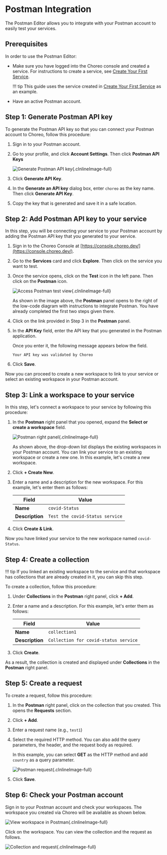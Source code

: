 # Postman Integration

The Postman Editor allows you to integrate with your Postman account to easily test your services.

## Prerequisites

In order to use the Postman Editor:

- Make sure you have logged into the Choreo console and created a service. For instructions to create a service, see [Create Your First Service](../services/create-your-first-service.md).

    !!! tip
        This guide uses the service created in [Create Your First Service](../services/create-your-first-service.md) as an example.
        
- Have an active Postman account.

## Step 1: Generate Postman API key

To generate the Postman API key so that you can connect your Postman account to Choreo, follow this procedure:

1. Sign in to your Postman account.

2. Go to your profile, and click **Account Settings**. Then click **Postman API Keys**

    ![Generate Postman API key](../assets/img/postman/generate-postman-api-key.png){.cInlineImage-full}

3. Click **Generate API Key**.

4. In the **Generate an API key** dialog box, enter `choreo` as the key name. Then click **Generate API Key**.

5. Copy the key that is generated and save it in a safe location.

## Step 2: Add Postman API key to your service

In this step, you will be connecting your service to your Postman account by adding the Postman API key that you generated to your service.

1. Sign in to the Choreo Console at [https://console.choreo.dev/](https://console.choreo.dev/).

2. Go to the **Services** card and click **Explore**. Then click on the service you want to test.

3. Once the service opens, click on the **Test** icon in the left pane. Then click on the **Postman** icon.

    ![Access Postman test view](../assets/img/postman/access-postman-test-view.png){.cInlineImage-full}
    
    As shown in the image above, the **Postman** panel opens to the right of the low-code diagram with instructions to integrate Postman. You have already completed the first two steps given there.

4. Click on the link provided in Step 3 in the **Postman** panel.

5. In the **API Key** field, enter the API key that you generated in the Postman application.

    Once you enter it, the following message appears below the field.
    
    ```text
    Your API key was validated by Choreo
    ```
   
6. Click **Save**. 

Now you can proceed to create a new workspace to link to your service or select an existing workspace in your Postman account.

## Step 3: Link a workspace to your service

In this step, let's connect a workspace to your service by following this procedure:

1. In the **Postman** right panel that you opened, expand the **Select or create a workspace** field.

    ![Postman right panel](../assets/img/postman/postman-right-panel.png){.cInlineImage-full}
    
    As shown above, the drop-down list displays the existing workspaces in your Postman account. You can link your service to an existing workspace or create a new one. In this example, let's create a new workspace.
    
2. Click **+ Create New**.

3. Enter a name and a description for the new workspace. For this example, let's enter them as follows:

    | **Field**       | **Value**                       |
    |-----------------|---------------------------------|
    | **Name**        | `covid-Status`                  |
    | **Description** | `Test the covid-Status service` |
    
4. Click **Create & Link**.

Now you have linked your service to the new workspace named `covid-Status`.

## Step 4: Create a collection

!!! tip
    If you linked an existing workspace to the service and that workspace has collections that are already created in it, you can skip this step.
    
To create a collection, follow this procedure:

1. Under **Collections** in the **Postman** right panel, click **+ Add**.

2. Enter a name and a description. For this example, let's enter them as follows:

    | **Field**       | **Value**                             |
    |-----------------|---------------------------------------|
    | **Name**        | `collection1`                         |
    | **Description** | `Collection for covid-status service` |
    
3. Click **Create**.

As a result, the collection is created and displayed under **Collections** in the **Postman** right panel.

## Step 5: Create a request

To create a request, follow this procedure:

1. In the **Postman** right panel, click on the collection that you created. This opens the **Requests** section.

2. Click **+ Add**.

3. Enter a request name (e.g., `test1`)

4. Select the required HTTP method. You can also add the query parameters, the header, and the request body as required.

    In this example, you can select **GET** as the HTTP method and add `country` as a query parameter.
    
    ![Postman request](../assets/img/postman/postman-request.png){.cInlineImage-full}
    
5. Click **Save**.

## Step 6: Check your Postman account

Sign in to your Postman account and check your workspaces. The workspace you created via Choreo will be available as shown below.

![View workspace in Postman](../assets/img/postman/workspace-in-postman.png){.cInlineImage-full}

Click on the workspace. You can view the collection and the request as follows.

![Collection and request](../assets/img/postman/collection-and-request.png){.cInlineImage-full}